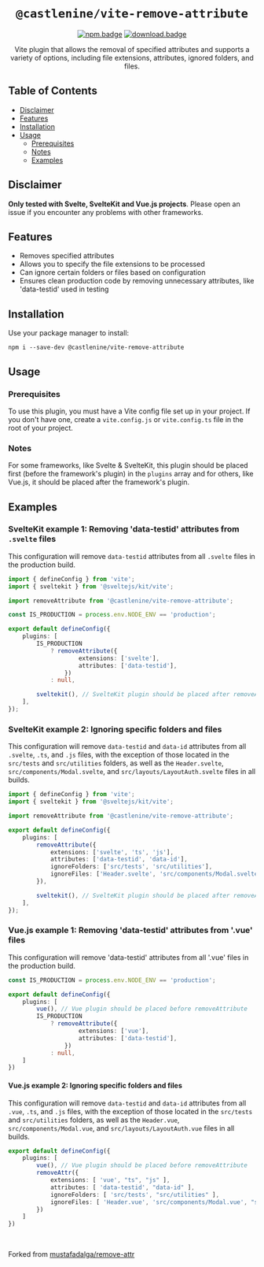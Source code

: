 <div align="center">

# `@castlenine/vite-remove-attribute`

[![npm.badge]][npm] [![download.badge]][download]

Vite plugin that allows the removal of specified attributes and supports a variety of options, including file extensions, attributes, ignored folders, and files.
</div>

## Table of Contents

- [Disclaimer](#disclaimer)
- [Features](#features)
- [Installation](#installation)
- [Usage](#usage)
  - [Prerequisites](#prerequisites)
  - [Notes](#notes)
  - [Examples](#examples)

## Disclaimer

**Only tested with Svelte, SvelteKit and Vue.js projects**. Please open an issue if you encounter any problems with other frameworks.

## Features

- Removes specified attributes
- Allows you to specify the file extensions to be processed
- Can ignore certain folders or files based on configuration
- Ensures clean production code by removing unnecessary attributes, like 'data-testid' used in testing

## Installation

Use your package manager to install:

```shell
npm i --save-dev @castlenine/vite-remove-attribute
```

## Usage

### Prerequisites

To use this plugin, you must have a Vite config file set up in your project. If you don't have one, create a `vite.config.js` or `vite.config.ts` file in the root of your project.

### Notes

For some frameworks, like Svelte & SvelteKit, this plugin should be placed first (before the framework's plugin) in the `plugins` array and for others, like Vue.js, it should be placed after the framework's plugin.

## Examples

### SvelteKit example 1: Removing 'data-testid' attributes from `.svelte` files

This configuration will remove `data-testid` attributes from all `.svelte` files in the production build.

```typescript
import { defineConfig } from 'vite';
import { sveltekit } from '@sveltejs/kit/vite';

import removeAttribute from '@castlenine/vite-remove-attribute';

const IS_PRODUCTION = process.env.NODE_ENV == 'production';

export default defineConfig({
    plugins: [
        IS_PRODUCTION
            ? removeAttribute({
                    extensions: ['svelte'],
                    attributes: ['data-testid'],
                })
            : null,

        sveltekit(), // SvelteKit plugin should be placed after removeAttribute
    ],
});
```

### SvelteKit example 2: Ignoring specific folders and files

This configuration will remove `data-testid` and `data-id` attributes from all `.svelte`, `.ts`, and `.js` files, with the exception of those located in the `src/tests` and `src/utilities` folders, as well as the `Header.svelte`, `src/components/Modal.svelte`, and `src/layouts/LayoutAuth.svelte` files in all builds.

```typescript
import { defineConfig } from 'vite';
import { sveltekit } from '@sveltejs/kit/vite';

import removeAttribute from '@castlenine/vite-remove-attribute';

export default defineConfig({
    plugins: [
        removeAttribute({
            extensions: ['svelte', 'ts', 'js'],
            attributes: ['data-testid', 'data-id'],
            ignoreFolders: ['src/tests', 'src/utilities'],
            ignoreFiles: ['Header.svelte', 'src/components/Modal.svelte', 'src/layouts/LayoutAuth.svelte'],
        }),

        sveltekit(), // SvelteKit plugin should be placed after removeAttribute
    ],
});
```

### Vue.js example 1: Removing 'data-testid' attributes from '.vue' files

This configuration will remove 'data-testid' attributes from all '.vue' files in the production build.

```typescript
const IS_PRODUCTION = process.env.NODE_ENV == 'production';

export default defineConfig({
    plugins: [
        vue(), // Vue plugin should be placed before removeAttribute
        IS_PRODUCTION
            ? removeAttribute({
                    extensions: ['vue'],
                    attributes: ['data-testid'],
                })
            : null,
    ]
})
```

#### Vue.js example 2: Ignoring specific folders and files

This configuration will remove `data-testid` and `data-id` attributes from all `.vue`, `.ts`, and `.js` files, with the exception of those located in the `src/tests` and `src/utilities` folders, as well as the `Header.vue`, `src/components/Modal.vue`, and `src/layouts/LayoutAuth.vue` files in all builds.

```typescript
export default defineConfig({
    plugins: [
        vue(), // Vue plugin should be placed before removeAttribute
        removeAttr({
            extensions: [ 'vue', "ts", "js" ],
            attributes: [ 'data-testid', "data-id" ],
            ignoreFolders: [ 'src/tests', "src/utilities" ],
            ignoreFiles: [ 'Header.vue', 'src/components/Modal.vue', "src/layouts/LayoutAuth.vue" ]
        })
    ]
})
```

<br />

Forked from [mustafadalga/remove-attr](https://github.com/mustafadalga/remove-attr)

[npm]: https://www.npmjs.com/package/@castlenine/vite-remove-attribute
[npm.badge]: https://img.shields.io/npm/v/@castlenine/vite-remove-attribute
[download]: https://www.npmjs.com/package/@castlenine/vite-remove-attribute
[download.badge]: https://img.shields.io/npm/d18m/@castlenine/vite-remove-attribute
